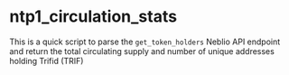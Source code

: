 # ntp1_circulation_stats
This is a quick script to parse the `get_token_holders` Neblio API endpoint and return the total circulating supply and number of unique addresses holding Trifid (TRIF)
